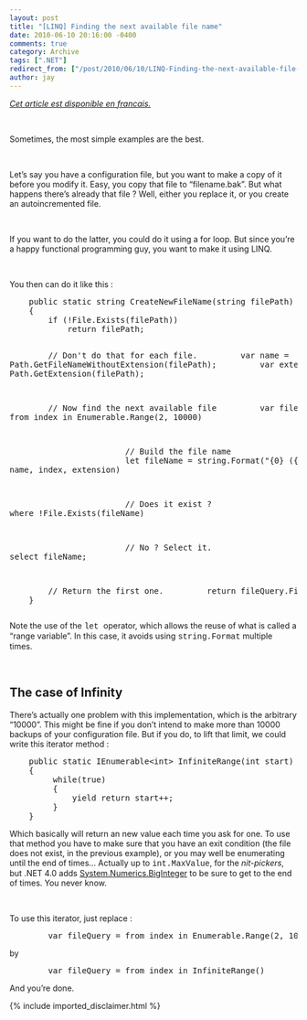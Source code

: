 ```yaml
---
layout: post
title: "[LINQ] Finding the next available file name"
date: 2010-06-10 20:16:00 -0400
comments: true
category: Archive
tags: [".NET"]
redirect_from: ["/post/2010/06/10/LINQ-Finding-the-next-available-file-name", "/post/2010/06/10/linq-finding-the-next-available-file-name"]
author: jay
---
```

<!-- more -->
<p><a href="http://blogs.codes-sources.com/jay/archive/2010/06/10/linq-trouver-le-nom-de-fichier-suivant-disponible.aspx"><em>Cet article est disponible en francais.</em></a></p>
<p><em><br /></em></p>
<p>Sometimes, the most simple examples are the best.</p>
<p>&nbsp;</p>
<p>Let&rsquo;s say you have a configuration file, but you want to make a copy of it         before you modify it. Easy, you copy that file to &ldquo;filename.bak&rdquo;. But         what happens there&rsquo;s already that file ? Well, either you replace it, or you         create an autoincremented file.</p>
<p>&nbsp;</p>
<p>If you want to do the latter, you could do it using a for loop. But since you&rsquo;re         a happy functional programming guy, you want to make it using LINQ.</p>
<p>&nbsp;</p>
<p>You then can do it like this :</p>
<pre class="brush: c-sharp">&nbsp;&nbsp;&nbsp; public static string CreateNewFileName(string filePath)
&nbsp;&nbsp;&nbsp; {
&nbsp;&nbsp;&nbsp;&nbsp;&nbsp;&nbsp;&nbsp; if (!File.Exists(filePath))
&nbsp;&nbsp;&nbsp;&nbsp;&nbsp;&nbsp;&nbsp;&nbsp;&nbsp;&nbsp;&nbsp; return filePath;

&nbsp;&nbsp;&nbsp;&nbsp;&nbsp;&nbsp;&nbsp; // Don't do that for each file.
&nbsp;&nbsp;&nbsp;&nbsp;&nbsp;&nbsp;&nbsp; var name = Path.GetFileNameWithoutExtension(filePath);
&nbsp;&nbsp;&nbsp;&nbsp;&nbsp;&nbsp;&nbsp; var extension = Path.GetExtension(filePath);

&nbsp;&nbsp;&nbsp;&nbsp;&nbsp;&nbsp;&nbsp; // Now find the next available file
&nbsp;&nbsp;&nbsp;&nbsp;&nbsp;&nbsp;&nbsp; var fileQuery = from index in Enumerable.Range(2, 10000)

&nbsp;&nbsp;&nbsp;&nbsp;&nbsp;&nbsp;&nbsp;&nbsp;&nbsp;&nbsp;&nbsp;&nbsp;&nbsp;&nbsp;&nbsp;&nbsp;&nbsp;&nbsp;&nbsp;&nbsp;&nbsp;&nbsp;&nbsp; // Build the file name
&nbsp;&nbsp;&nbsp;&nbsp;&nbsp;&nbsp;&nbsp;&nbsp;&nbsp;&nbsp;&nbsp;&nbsp;&nbsp;&nbsp;&nbsp;&nbsp;&nbsp;&nbsp;&nbsp;&nbsp;&nbsp;&nbsp;&nbsp; let fileName = string.Format("{0} ({1}){2}", name, index, extension)

&nbsp;&nbsp;&nbsp;&nbsp;&nbsp;&nbsp;&nbsp;&nbsp;&nbsp;&nbsp;&nbsp;&nbsp;&nbsp;&nbsp;&nbsp;&nbsp;&nbsp;&nbsp;&nbsp;&nbsp;&nbsp;&nbsp;&nbsp; // Does it exist ?
&nbsp;&nbsp;&nbsp;&nbsp;&nbsp;&nbsp;&nbsp;&nbsp;&nbsp;&nbsp;&nbsp;&nbsp;&nbsp;&nbsp;&nbsp;&nbsp;&nbsp;&nbsp;&nbsp;&nbsp;&nbsp;&nbsp;&nbsp; where !File.Exists(fileName)

&nbsp;&nbsp;&nbsp;&nbsp;&nbsp;&nbsp;&nbsp;&nbsp;&nbsp;&nbsp;&nbsp;&nbsp;&nbsp;&nbsp;&nbsp;&nbsp;&nbsp;&nbsp;&nbsp;&nbsp;&nbsp;&nbsp;&nbsp; // No ? Select it.
&nbsp;&nbsp;&nbsp;&nbsp;&nbsp;&nbsp;&nbsp;&nbsp;&nbsp;&nbsp;&nbsp;&nbsp;&nbsp;&nbsp;&nbsp;&nbsp;&nbsp;&nbsp;&nbsp;&nbsp;&nbsp;&nbsp;&nbsp; select fileName;

&nbsp;&nbsp;&nbsp;&nbsp;&nbsp;&nbsp;&nbsp; // Return the first one.
&nbsp;&nbsp;&nbsp;&nbsp;&nbsp;&nbsp;&nbsp; return fileQuery.First();
&nbsp;&nbsp;&nbsp; }</pre>
<p>Note the use of the <span style="font-family: courier new,courier;">let </span>operator, which allows the reuse of what is called a &ldquo;range         variable&rdquo;. In this case, it avoids using <span style="font-family: courier new,courier;">string.Format</span> multiple times.</p>
<p>&nbsp;</p>
<h2>The case of Infinity<br /></h2>
<p>There&rsquo;s actually one problem with this implementation, which is the arbitrary         &ldquo;10000&rdquo;. This might be fine if you don&rsquo;t intend to make more than         10000 backups of your configuration file. But if you do, to lift that limit, we         could write this iterator method :</p>
<pre class="brush: c-sharp">&nbsp;&nbsp;&nbsp; public static IEnumerable&lt;int&gt; InfiniteRange(int start)
&nbsp;&nbsp;&nbsp; {
&nbsp;&nbsp;&nbsp;&nbsp;&nbsp;&nbsp;&nbsp;&nbsp; while(true)
&nbsp;&nbsp;&nbsp;&nbsp;&nbsp;&nbsp;&nbsp;&nbsp; {
&nbsp;&nbsp;&nbsp;&nbsp;&nbsp;&nbsp;&nbsp;&nbsp;&nbsp;&nbsp;&nbsp;&nbsp; yield return start++;
&nbsp;&nbsp;&nbsp;&nbsp;&nbsp;&nbsp;&nbsp;&nbsp; }
&nbsp;&nbsp;&nbsp; }</pre>
<p>Which basically will return an new value each time you ask for one. To use that         method you have to make sure that you have an exit condition (the file does not exist, in the previous example), or you may well be         enumerating until the end of times... Actually up to <span style="font-family: Courier New;">int.MaxValue</span>, for the <em>nit-pickers</em>, but .NET 4.0 adds <a href="http://msdn.microsoft.com/en-us/library/system.numerics.biginteger%28v=VS.100%29.aspx" target="_blank">System.Numerics.BigInteger</a> to be sure to get to the end of times. You never know.</p>
<p>&nbsp;</p>
<p>To use this iterator, just replace :</p>
<pre class="brush: c-sharp">&nbsp;&nbsp;&nbsp;&nbsp;&nbsp;&nbsp;&nbsp; var fileQuery = from index in Enumerable.Range(2, 10000)</pre>
<p>by</p>
<pre class="brush: c-sharp">&nbsp;&nbsp;&nbsp;&nbsp;&nbsp;&nbsp;&nbsp; var fileQuery = from index in InfiniteRange()</pre>
<p>And you&rsquo;re done.</p>
{% include imported_disclaimer.html %}
